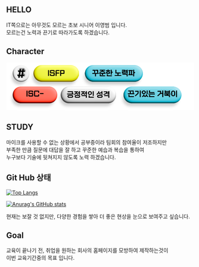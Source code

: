 <!-- # 이영범의 자기소개서 -->

## HELLO

IT쪽으로는 아무것도 모르는 초보 시니어 이영범 입니다. <BR>
모르는건 노력과 끈기로 따라가도록 하겠습니다.

## Character

<img src="./images/Character.png">

## STUDY

마이크를 사용할 수 없는 상황에서 공부중이라 팀회의 참여율이 저조하지만 <BR>
부족한 만큼 질문에 대답을 잘 하고 꾸준한 예습과 복습을 통하여 <BR>
누구보다 기술에 뒷쳐지지 않도록 노력 하겠습니다.

## Git Hub 상태

[![Top Langs](https://github-readme-stats.vercel.app/api/top-langs/?username=lyb9030&layout=compact)](https://github.com/anuraghazra/github-readme-stats)

[![Anurag's GitHub stats](https://github-readme-stats.vercel.app/api?username=lyb9030)](https://github.com/lyb9030/github-readme-stats)

현재는 보잘 것 없지만, 다양한 경험을 쌓아 더 좋은 현상을 눈으로 보여주고 싶습니다.

## Goal

교육이 끝나기 전, 취업을 원하는 회사의 홈페이지를 모방하여 제작하는것이 <br>
이번 교육기간중의 목표 입니다.
